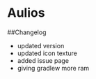 # Aulios

##Changelog

+ updated version
+ updated icon texture
+ added issue page
+ giving gradlew more ram
